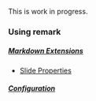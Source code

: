 This is work in progress.

### Using remark

##### [Markdown Extensions](wiki/Markdown-Extensions)
* [Slide Properties](wiki/Slide-properties)

##### [Configuration](wiki/Configuration)